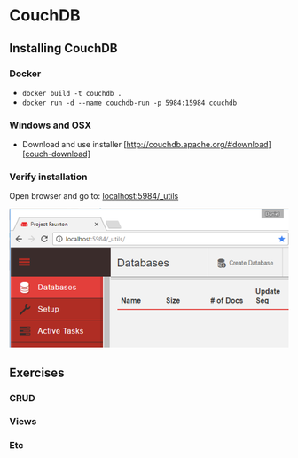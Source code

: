 # CouchDB

## Installing CouchDB

### Docker

- `docker build -t couchdb .`
- `docker run -d --name couchdb-run -p 5984:15984 couchdb`

### Windows and OSX

 - Download and use installer [http://couchdb.apache.org/#download][couch-download]
 
### Verify installation
Open browser and go to: [localhost:5984/_utils][fauxton]
 
![alt text][fauxton-first-page]

## Exercises
### CRUD
### Views
### Etc


[fauxton-first-page]: https://github.com/cygni/cygni-competence-7-databases/blob/screenshots/couchdb/img/fuxton-first-page.PNG?raw=true "Fuxton First Page"
[couch-download]: http://couchdb.apache.org/#download 
[fauxton]: http://localhost:5984/_utils/